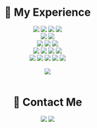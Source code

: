 <div align="center"><H1>🌰 My Experience</H1></div>
<div align="center">
  <img src="https://img.shields.io/badge/VMware-607078?style=flat-square&logo=VMware&logoColor=white"/>
  <img src="https://img.shields.io/badge/CentOS-262577?style=flat-square&logo=CentOS&logoColor=white"/>
  <img src="https://img.shields.io/badge/Ubuntu-E95420?style=flat-square&logo=Ubuntu&logoColor=white"/>
  <img src="https://img.shields.io/badge/KaliLinux-557C94?style=flat-square&logo=KaliLinux&logoColor=black"/>
  <br>
  <img src="https://img.shields.io/badge/C++-00599C?style=flat-square&logo=C%2B%2B&logoColor=white"/>
  <img src="https://img.shields.io/badge/Python-3766AB?style=flat-square&logo=Python&logoColor=white"/>
  <br>
  <img src="https://img.shields.io/badge/Apache-D22128?style=flat-square&logo=Apache&logoColor=black"/>
  <img src="https://img.shields.io/badge/PHP-777BB4?style=flat-square&logo=PHP&logoColor=black"/>
  <img src="https://img.shields.io/badge/MySQL-4479A1?style=flat-square&logo=MySQL&logoColor=black"/>
  <br>
  <img src="https://img.shields.io/badge/HTML5-E34F26?style=flat-square&logo=HTML5&logoColor=black"/>
  <img src="https://img.shields.io/badge/CSS3-1572B6?style=flat-square&logo=CSS3&logoColor=black"/>
  <img src="https://img.shields.io/badge/JSON-000000?style=flat-square&logo=JSON&logoColor=white"/>
  <img src="https://img.shields.io/badge/JavaScript-F7DF1E?style=flat-square&logo=JavaScript&logoColor=black"/>
  <br>
  <img src="https://img.shields.io/badge/Node.js-339933?style=flat-square&logo=Node.js&logoColor=white"/>
  <img src="https://img.shields.io/badge/npm-CB3837?style=flat-square&logo=npm&logoColor=white"/>
  <img src="https://img.shields.io/badge/Pug-A86454?style=flat-square&logo=Pug&logoColor=black"/>
  <img src="https://img.shields.io/badge/MongoDB-47A248?style=flat-square&logo=MongoDB&logoColor=white"/>
  <img src="https://img.shields.io/badge/Babel-F9DC3E?style=flat-square&logo=Babel&logoColor=black"/>
  <br><br>
  <img src="https://github-readme-stats.vercel.app/api?username=Castanea02&show_icons=true&theme=merko"/>
</div>
<br>

<div align="center"><H1>💌 Contact Me</H1></div>

<div align="center">
  <a href="#"><img src="https://img.shields.io/badge/act.ciders02@icloud.com-3693F3?style=flat-square&logo=iCloud&logoColor=white"/></a>
  <a href="https://cas-tanea.tistory.com/" target="_blank"><img src="https://img.shields.io/badge/castanea02-486055?style=flat-square&logo=Tistory&logoColor=white"/></a>
</div>
